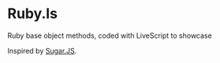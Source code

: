 Ruby.ls
========

Ruby base object methods, coded with LiveScript to showcase

Inspired by [Sugar.JS](http://sugarjs.com/).
